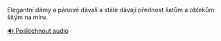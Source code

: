 
Elegantní dámy a pánové dávali a stále dávají přednost šatům a oblekům šitým na míru.

[🔊 Poslechnout audio](/data/7-paragraphs/audio/chapter_112/para_011-Elegantn-dmy-a-pnov-dvali-a-stle-dvaj-ped.mp3)
